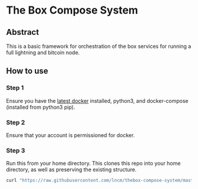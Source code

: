 # The Box Compose System

## Abstract

This is a basic framework for orchestration of the box services for running a full lightning and bitcoin node.

## How to use

### Step 1

Ensure you have the [latest docker](https://docs.docker.com/install/linux/docker-ce/ubuntu/) installed, python3, and docker-compose (installed from python3 pip).

### Step 2

Ensure that your account is permissioned for docker.

### Step 3

Run this from your home directory. This clones this repo into your home directory, as well as preserving the existing structure.

```bash
curl "https://raw.githubusercontent.com/lncm/thebox-compose-system/master/install-box.sh" | sh
```



